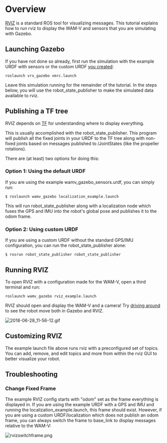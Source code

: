 # Overview
[RVIZ](http://wiki.ros.org/rviz) is a standard ROS tool for visualizing messages. This tutorial explains how to run rviz to display the WAM-V and sensors that you are simulating with Gazebo.

## Launching Gazebo
If you have not done so already, first run the simulation with the example URDF with sensors or the custom URDF [you created](https://bitbucket.org/osrf/vrx/wiki/tutorials/AddingSensors):

```
roslaunch vrx_gazebo vmrc.launch
```
Leave this simulation running for the remainder of the tutorial. In the steps below, you will use the robot_state_publisher to make the simulated data available to rviz.

## Publishing a TF tree
RVIZ depends on [TF](http://wiki.ros.org/tf) for understanding where to display everything.

This is usually accomplished with the robot_state_publisher. This program will publish all the fixed joints in your URDF to the TF tree along with non-fixed joints based on messages published to /JointStates (like the propeller rotations).

There are (at least) two options for doing this:

### Option 1: Using the default URDF

If you are using the example wamv_gazebo_sensors.urdf, you can simply run:
```
$ roslaunch wamv_gazebo localization_example.launch
```
This will run robot_state_publisher along with a localization node which fuses the GPS and IMU into the robot's global pose and publishes it to the odom frame.

### Option 2: Using custom URDF

If you are using a custom URDF without the standard GPS/IMU configuration, you can run the robot_state_publisher alone:
```
$ rosrun robot_state_publisher robot_state_publisher
```

## Running RVIZ
To open RVIZ with a configuration made for the WAM-V, open a third terminal and run:
```
roslaunch wamv_gazebo rviz_example.launch
```

RVIZ should open and display the WAM-V and a camera! Try [driving around](https://bitbucket.org/osrf/vrx/wiki/tutorials/Driving) to see the robot move both in Gazebo and RVIZ.

![2018-06-28_11-56-12.gif](https://bitbucket.org/repo/BgXLzgM/images/4238727469-2018-06-28_11-56-12.gif)

## Customizing RVIZ
The example launch file above runs rviz with a preconfigured set of topics. You can add, remove, and edit topics and more from within the rviz GUI to better visualize your robot.

## Troubleshooting

### Change Fixed Frame
The example RVIZ config starts with "odom" set as the frame everything is displayed in. If you are using the example URDF with a GPS and IMU and running the localization_example.launch, this frame should exist. However, if you are using a custom URDF/localization which does not publish an odom frame, you can always switch the frame to base_link to display messages relative to the WAM-V:

![rvizswitchframe.png](https://bitbucket.org/repo/BgXLzgM/images/636844775-rvizswitchframe.png)